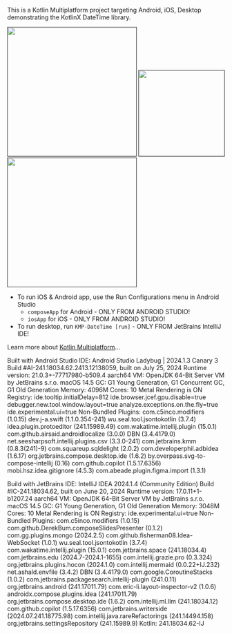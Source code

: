 This is a Kotlin Multiplatform project targeting Android, iOS, Desktop demonstrating the KotlinX DateTime library.

[<img src="https://github.com/user-attachments/assets/4667560f-6015-4e2e-bfe6-3b604c1d79b3" width=300>]()
[<img src="https://github.com/user-attachments/assets/0e67ffae-4968-4c56-8156-f830855c8da7" width=200>]()
[<img src="https://github.com/user-attachments/assets/8806743c-2ab5-4bc8-8215-de9dc9d1ef4f" width=300>]()

* To run iOS & Android app, use the Run Configurations menu in Android Studio
  - `composeApp` for Android - ONLY FROM ANDROID STUDIO!
  - `iosApp` for iOS - ONLY FROM ANDROID STUDIO!
* To run desktop, run `KMP-DateTime [run]` - ONLY FROM JetBrains IntelliJ IDE!


Learn more about [Kotlin Multiplatform](https://www.jetbrains.com/help/kotlin-multiplatform-dev/get-started.html)…

Built with Android Studio IDE:
Android Studio Ladybug | 2024.1.3 Canary 3
Build #AI-241.18034.62.2413.12138059, built on July 25, 2024
Runtime version: 21.0.3+-77717980-b509.4 aarch64
VM: OpenJDK 64-Bit Server VM by JetBrains s.r.o.
macOS 14.5
GC: G1 Young Generation, G1 Concurrent GC, G1 Old Generation
Memory: 4096M
Cores: 10
Metal Rendering is ON
Registry:
ide.tooltip.initialDelay=812
ide.browser.jcef.gpu.disable=true
debugger.new.tool.window.layout=true
analyze.exceptions.on.the.fly=true
ide.experimental.ui=true
Non-Bundled Plugins:
com.c5inco.modifiers (1.0.15)
dev.j-a.swift (1.1.0.354-241)
wu.seal.tool.jsontokotlin (3.7.4)
idea.plugin.protoeditor (241.15989.49)
com.wakatime.intellij.plugin (15.0.1)
com.github.airsaid.androidlocalize (3.0.0)
DBN (3.4.4179.0)
net.seesharpsoft.intellij.plugins.csv (3.3.0-241)
com.jetbrains.kmm (0.8.3(241)-9)
com.squareup.sqldelight (2.0.2)
com.developerphil.adbidea (1.6.17)
org.jetbrains.compose.desktop.ide (1.6.2)
by.overpass.svg-to-compose-intellij (0.16)
com.github.copilot (1.5.17.6356)
mobi.hsz.idea.gitignore (4.5.3)
com.abeade.plugin.figma.import (1.3.1)


Build with JetBrains IDE:
IntelliJ IDEA 2024.1.4 (Community Edition)
Build #IC-241.18034.62, built on June 20, 2024
Runtime version: 17.0.11+1-b1207.24 aarch64
VM: OpenJDK 64-Bit Server VM by JetBrains s.r.o.
macOS 14.5
GC: G1 Young Generation, G1 Old Generation
Memory: 3048M
Cores: 10
Metal Rendering is ON
Registry:
ide.experimental.ui=true
Non-Bundled Plugins:
com.c5inco.modifiers (1.0.15)
com.github.DerekBum.composeSlidesPresenter (0.1.2)
com.gg.plugins.mongo (2024.2.5)
com.github.fisherman08.Idea-WebSocket (1.0.1)
wu.seal.tool.jsontokotlin (3.7.4)
com.wakatime.intellij.plugin (15.0.1)
com.jetbrains.space (241.18034.4)
com.jetbrains.edu (2024.7-2024.1-1655)
com.intellij.grazie.pro (0.3.324)
org.jetbrains.plugins.hocon (2024.1.0)
com.intellij.mermaid (0.0.22+IJ.232)
net.ashald.envfile (3.4.2)
DBN (3.4.4179.0)
com.google.CoroutineStacks (1.0.2)
com.jetbrains.packagesearch.intellij-plugin (241.0.11)
org.jetbrains.android (241.17011.79)
com.eric-li.layout-inspector-v2 (1.0.6)
androidx.compose.plugins.idea (241.17011.79)
org.jetbrains.compose.desktop.ide (1.6.2)
com.intellij.ml.llm (241.18034.12)
com.github.copilot (1.5.17.6356)
com.jetbrains.writerside (2024.07.241.18775.98)
com.intellij.java.rareRefactorings (241.14494.158)
org.jetbrains.settingsRepository (241.15989.9)
Kotlin: 241.18034.62-IJ
